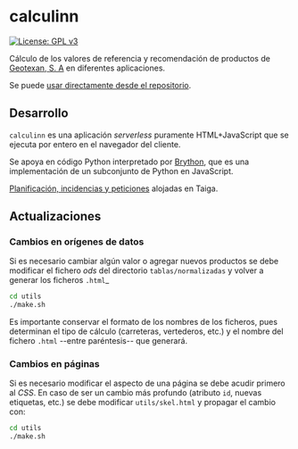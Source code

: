 # calculinn

[![License: GPL v3](https://img.shields.io/badge/License-GPL%20v3-blue.svg)](https://www.gnu.org/licenses/gpl-3.0)

Cálculo de los valores de referencia y recomendación de productos de [Geotexan, S. A](http://www.geotexan.com) en diferentes aplicaciones.

Se puede [usar directamente desde el repositorio](http://geotexan.github.io/calculinn/).

## Desarrollo

`calculinn` es una aplicación _serverless_ puramente HTML+JavaScript que se ejecuta por entero en el navegador del cliente.

Se apoya en código Python interpretado por [Brython](http://brython.info), que es una implementación de un subconjunto de Python en JavaScript.

[Planificación, incidencias y peticiones](https://tree.taiga.io/project/pacoqueen-calculinn/issues) alojadas en Taiga.

## Actualizaciones

### Cambios en orígenes de datos

Si es necesario cambiar algún valor o agregar nuevos productos se debe modificar el fichero _ods_ del directorio `tablas/normalizadas` y volver a generar los ficheros `.html`_
```bash
cd utils
./make.sh
```

Es importante conservar el formato de los nombres de los ficheros, pues determinan el tipo de cálculo (carreteras, vertederos, etc.) y el nombre del fichero `.html` --entre paréntesis-- que generará.

### Cambios en páginas

Si es necesario modificar el aspecto de una página se debe acudir primero al _CSS_. En caso de ser un cambio más profundo (atributo `id`, nuevas etiquetas, etc.) se debe modificar `utils/skel.html` y propagar el cambio con:
```bash
cd utils
./make.sh
```

